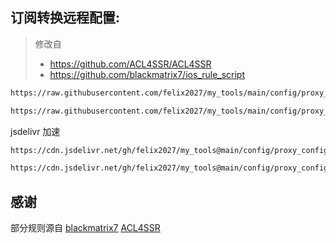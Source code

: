 ## 订阅转换远程配置:
> 修改自
> - https://github.com/ACL4SSR/ACL4SSR
> - https://github.com/blackmatrix7/ios_rule_script
``` sh
https://raw.githubusercontent.com/felix2027/my_tools/main/config/proxy_config.ini

https://raw.githubusercontent.com/felix2027/my_tools/main/config/proxy_config_online.ini

```

jsdelivr 加速
``` sh
https://cdn.jsdelivr.net/gh/felix2027/my_tools@main/config/proxy_config.ini

https://cdn.jsdelivr.net/gh/felix2027/my_tools@main/config/proxy_config_online.ini
``` 


## 感谢
部分规则源自
[blackmatrix7](https://github.com/blackmatrix7/ios_rule_script/)
[ACL4SSR](https://github.com/ACL4SSR/ACL4SSR)